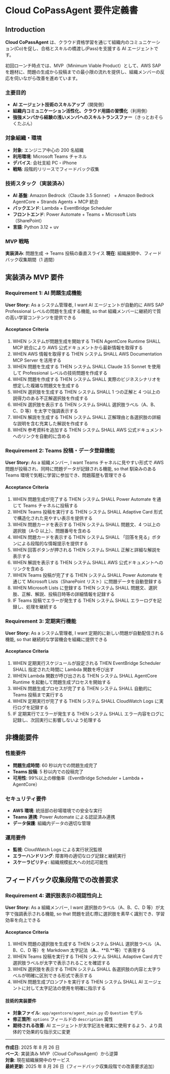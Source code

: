 # Cloud CoPassAgent 要件定義書

## Introduction

**Cloud CoPassAgent** は、クラウド資格学習を通じて組織内のコミュニケーション(Co)を促し、合格とスキルの橋渡し(Pass)を支援する AI エージェントです。

初回ローンチ時点では、MVP（Minimum Viable Product）として、AWS SAP を題材に、問題の生成から投稿までの最小限の流れを提供し、組織メンバーの反応を伺いながら改善を進めています。

### 主要目的

- **AI エージェント技術のスキルアップ**（開発側）
- **組織内コミュニケーション活性化、クラウド用語の習慣化**（利用側）
- **強強メンバから経験の浅いメンバへのスキルトランスファー**（きっとおそらくたぶん）

### 対象組織・環境

- **対象**: エンジニア中心の 200 名組織
- **利用環境**: Microsoft Teams チャネル
- **デバイス**: 会社支給 PC・iPhone
- **戦略**: 段階的リリースでフィードバック収集

### 技術スタック（実装済み）

- **AI 基盤**: Amazon Bedrock（Claude 3.5 Sonnet） + Amazon Bedrock AgentCore + Strands Agents + MCP 統合
- **バックエンド**: Lambda + EventBridge Scheduler
- **フロントエンド**: Power Automate + Teams + Microsoft Lists（SharePoint）
- **言語**: Python 3.12 + uv

### MVP 戦略

**実装済み**: 問題生成 → Teams 投稿の垂直スライス
**現在**: 組織展開中、フィードバック収集期間（1 週間）

## 実装済み MVP 要件

### Requirement 1: AI 問題生成機能

**User Story:** As a システム管理者, I want AI エージェントが自動的に AWS SAP Professional レベルの問題を生成する機能, so that 組織メンバーに継続的で質の高い学習コンテンツを提供できる

#### Acceptance Criteria

1. WHEN システムが問題生成を開始する THEN AgentCore Runtime SHALL MCP 統合により AWS 公式ドキュメントから最新情報を取得する
2. WHEN AWS 情報を取得する THEN システム SHALL AWS Documentation MCP Server を活用する
3. WHEN 問題を生成する THEN システム SHALL Claude 3.5 Sonnet を使用して Professional レベルの技術問題を作成する
4. WHEN 問題を作成する THEN システム SHALL 実際のビジネスシナリオを想定した複雑な問題文を生成する
5. WHEN 選択肢を生成する THEN システム SHALL 1 つの正解と 4 つ以上の説得力のある不正解選択肢を作成する
6. WHEN 選択肢を表示する THEN システム SHALL 選択肢ラベル（A、B、C、D 等）を太字で強調表示する
7. WHEN 解説を生成する THEN システム SHALL 正解理由と各選択肢の詳細な説明を含む充実した解説を作成する
8. WHEN 参考資料を追加する THEN システム SHALL AWS 公式ドキュメントへのリンクを自動的に含める

### Requirement 2: Teams 投稿・データ登録機能

**User Story:** As a 組織メンバー, I want Teams チャネルに見やすい形式で AWS 問題が投稿され、同時に問題データが記録される機能, so that 馴染みのある Teams 環境で気軽に学習に参加でき、問題履歴も管理できる

#### Acceptance Criteria

1. WHEN 問題生成が完了する THEN システム SHALL Power Automate を通じて Teams チャネルに投稿する
2. WHEN Teams 投稿を実行する THEN システム SHALL Adaptive Card 形式で構造化された見やすい表示を提供する
3. WHEN 問題カードを表示する THEN システム SHALL 問題文、4 つ以上の選択肢（A-D 以上）、問題番号を含める
4. WHEN 問題カードを表示する THEN システム SHALL 「回答を見る」ボタンによる段階的な情報提示を提供する
5. WHEN 回答ボタンが押される THEN システム SHALL 正解と詳細な解説を表示する
6. WHEN 解説を表示する THEN システム SHALL AWS 公式ドキュメントへのリンクを含める
7. WHEN Teams 投稿が完了する THEN システム SHALL Power Automate を通じて Microsoft Lists（SharePoint リスト）に問題データを自動登録する
8. WHEN Microsoft Lists に登録する THEN システム SHALL 問題文、選択肢、正解、解説、投稿日時等の詳細情報を記録する
9. IF Teams 投稿でエラーが発生する THEN システム SHALL エラーログを記録し、処理を継続する

### Requirement 3: 定期実行機能

**User Story:** As a システム管理者, I want 定期的に新しい問題が自動配信される機能, so that 継続的な学習機会を組織に提供できる

#### Acceptance Criteria

1. WHEN 定期実行スケジュールが設定される THEN EventBridge Scheduler SHALL 指定された時間に Lambda 関数を呼び出す
2. WHEN Lambda 関数が呼び出される THEN システム SHALL AgentCore Runtime を起動して問題生成プロセスを開始する
3. WHEN 問題生成プロセスが完了する THEN システム SHALL 自動的に Teams 投稿まで実行する
4. WHEN 定期実行が完了する THEN システム SHALL CloudWatch Logs に実行ログを記録する
5. IF 定期実行でエラーが発生する THEN システム SHALL エラー内容をログに記録し、次回実行に影響しないよう処理する

## 非機能要件

### 性能要件

- **問題生成時間**: 60 秒以内での問題生成完了
- **Teams 投稿**: 5 秒以内での投稿完了
- **可用性**: 99%以上の稼働率（EventBridge Scheduler + Lambda + AgentCore）

### セキュリティ要件

- **AWS 環境**: 統括部の砂場環境での安全な実行
- **Teams 連携**: Power Automate による認証済み連携
- **データ保護**: 組織内データの適切な管理

### 運用要件

- **監視**: CloudWatch Logs による実行状況監視
- **エラーハンドリング**: 障害時の適切なログ記録と継続実行
- **スケーラビリティ**: 組織規模拡大への対応可能性

## フィードバック収集段階での改善要求

### Requirement 4: 選択肢表示の視認性向上

**User Story:** As a 組織メンバー, I want 選択肢のラベル（A、B、C、D 等）が太字で強調表示される機能, so that 問題を読む際に選択肢を素早く識別でき、学習効率を向上できる

#### Acceptance Criteria

1. WHEN 問題の選択肢を生成する THEN システム SHALL 選択肢ラベル（A、B、C、D 等）を Markdown 太字記法（**A.**、**B.**等）で表現する
2. WHEN Teams 投稿を実行する THEN システム SHALL Adaptive Card 内で選択肢ラベルが太字で表示されることを確認する
3. WHEN 選択肢を表示する THEN システム SHALL 各選択肢の内容と太字ラベルが明確に区別できる形式で表示する
4. WHEN 問題生成プロンプトを実行する THEN システム SHALL AI エージェントに対して太字記法の使用を明確に指示する

#### 技術的実装要件

- **対象ファイル**: `app/agentcore/agent_main.py` の `Question` モデル
- **修正箇所**: `options` フィールドの `description` 属性
- **期待される改善**: AI エージェントが太字記法を確実に使用するよう、より具体的で効果的な指示文に変更

---

**作成日**: 2025 年 8 月 26 日  
**ベース**: 実装済み MVP（Cloud CoPassAgent）から逆算  
**対象**: 現在組織展開中のサービス  
**最終更新**: 2025 年 8 月 26 日（フィードバック収集段階での改善要求追加）

